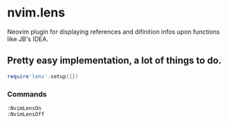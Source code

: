 # nvim.lens

Neovim plugin for displaying references and difinition infos upon functions like JB's IDEA.

## Pretty easy implementation, a lot of things to do.

```lua
require'lens'.setup({})
```

### Commands
```
:NvimLensOn
:NvimLensOff
```

